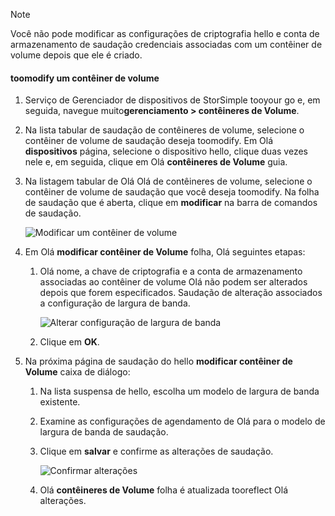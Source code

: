 <!--author=alkohli last changed: 07/05/2017-->

> [!NOTE] 
> Você não pode modificar as configurações de criptografia hello e conta de armazenamento de saudação credenciais associadas com um contêiner de volume depois que ele é criado.

#### <a name="toomodify-a-volume-container"></a>toomodify um contêiner de volume

1. Serviço de Gerenciador de dispositivos de StorSimple tooyour go e, em seguida, navegue muito**gerenciamento > contêineres de Volume**.

2. Na lista tabular de saudação de contêineres de volume, selecione o contêiner de volume de saudação deseja toomodify. Em Olá **dispositivos** página, selecione o dispositivo hello, clique duas vezes nele e, em seguida, clique em Olá **contêineres de Volume** guia.

2. Na listagem tabular de Olá Olá de contêineres de volume, selecione o contêiner de volume de saudação que você deseja toomodify. Na folha de saudação que é aberta, clique em **modificar** na barra de comandos de saudação.

    ![Modificar um contêiner de volume](./media/storsimple-8000-modify-volume-container/modify-vol-container1.png)

3. Em Olá **modificar contêiner de Volume** folha, Olá seguintes etapas:
   
   1. Olá nome, a chave de criptografia e a conta de armazenamento associadas ao contêiner de volume Olá não podem ser alterados depois que forem especificados. Saudação de alteração associados a configuração de largura de banda.
      
       ![Alterar configuração de largura de banda](./media/storsimple-8000-modify-volume-container/modify-vol-container2.png)

   2.  Clique em **OK**.
4. Na próxima página de saudação do hello **modificar contêiner de Volume** caixa de diálogo:
   
   1. Na lista suspensa de hello, escolha um modelo de largura de banda existente.
   2. Examine as configurações de agendamento de Olá para o modelo de largura de banda de saudação.
   3. Clique em **salvar** e confirme as alterações de saudação.
      
       ![Confirmar alterações](./media/storsimple-8000-modify-volume-container/modify-vol-container3.png)

   3. Olá **contêineres de Volume** folha é atualizada tooreflect Olá alterações.

